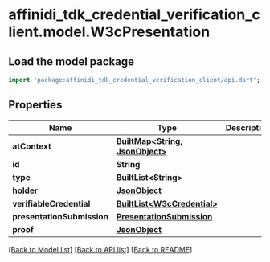 # affinidi_tdk_credential_verification_client.model.W3cPresentation

## Load the model package
```dart
import 'package:affinidi_tdk_credential_verification_client/api.dart';
```

## Properties
Name | Type | Description | Notes
------------ | ------------- | ------------- | -------------
**atContext** | [**BuiltMap&lt;String, JsonObject&gt;**](JsonObject.md) |  | 
**id** | **String** |  | [optional] 
**type** | **BuiltList&lt;String&gt;** |  | 
**holder** | [**JsonObject**](.md) |  | 
**verifiableCredential** | [**BuiltList&lt;W3cCredential&gt;**](W3cCredential.md) |  | 
**presentationSubmission** | [**PresentationSubmission**](PresentationSubmission.md) |  | [optional] 
**proof** | [**JsonObject**](.md) |  | 

[[Back to Model list]](../README.md#documentation-for-models) [[Back to API list]](../README.md#documentation-for-api-endpoints) [[Back to README]](../README.md)


